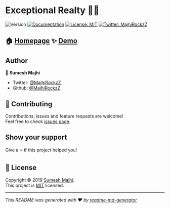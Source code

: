 # Exceptional Realty 🧙‍♂️

![Version](https://img.shields.io/badge/version-0.0.1-blue.svg?cacheSeconds=2592000) [![Documentation](https://img.shields.io/badge/documentation-yes-brightgreen.svg)](https://github.com/MajhiRockzZ/exceptional-realty/README.md) [![License: MIT](https://img.shields.io/badge/License-MIT-yellow.svg)](https://github.com/MajhiRockzZ/exceptional-realty/LICENSE) [![Twitter: MajhiRockzZ](https://img.shields.io/twitter/follow/MajhiRockzZ.svg?style=social)](https://twitter.com/MajhiRockzZ)

## 🏠 [Homepage](https://github.com/MajhiRockzZ/exceptional-realty)  ✨ [Demo](https://majhirockzz.github.io/exceptional-realty/)

## Author

👤 **Sumesh Majhi**

- Twitter: [@MajhiRockzZ](https://twitter.com/MajhiRockzZ)
- Github: [@MajhiRockzZ](https://github.com/MajhiRockzZ)

## 🤝 Contributing

Contributions, issues and feature requests are welcome!<br />Feel free to check [issues page](https://github.com/MajhiRockzZ/exceptional-realty/issues).

## Show your support

Give a ⭐️ if this project helped you!

## 📝 License

Copyright © 2019 [Sumesh Majhi](https://github.com/MajhiRockzZ).<br />
This project is [MIT](https://github.com/MajhiRockzZ/exceptional-realty/LICENSE) licensed.

---

_This README was generated with ❤️ by [readme-md-generator](https://github.com/kefranabg/readme-md-generator)_
